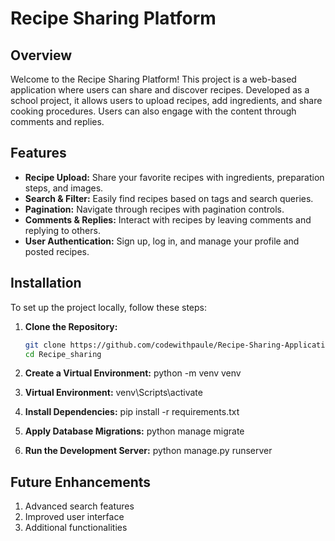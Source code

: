 # Recipe Sharing Platform

## Overview

Welcome to the Recipe Sharing Platform! This project is a web-based application where users can share and discover recipes. Developed as a school project, it allows users to upload recipes, add ingredients, and share cooking procedures. Users can also engage with the content through comments and replies.

## Features

- **Recipe Upload:** Share your favorite recipes with ingredients, preparation steps, and images.
- **Search & Filter:** Easily find recipes based on tags and search queries.
- **Pagination:** Navigate through recipes with pagination controls.
- **Comments & Replies:** Interact with recipes by leaving comments and replying to others.
- **User Authentication:** Sign up, log in, and manage your profile and posted recipes.



## Installation

To set up the project locally, follow these steps:

1. **Clone the Repository:**
   ```bash
   git clone https://github.com/codewithpaule/Recipe-Sharing-Application.git
   cd Recipe_sharing

2. **Create a Virtual Environment:**
    python -m venv venv

3. **Virtual Environment:**
    venv\Scripts\activate

4. **Install Dependencies:**
    pip install -r requirements.txt

5. **Apply Database Migrations:**
    python manage migrate

6. **Run the Development Server:**
    python manage.py runserver

## Future Enhancements
1. Advanced search features
2. Improved user interface
3. Additional functionalities



